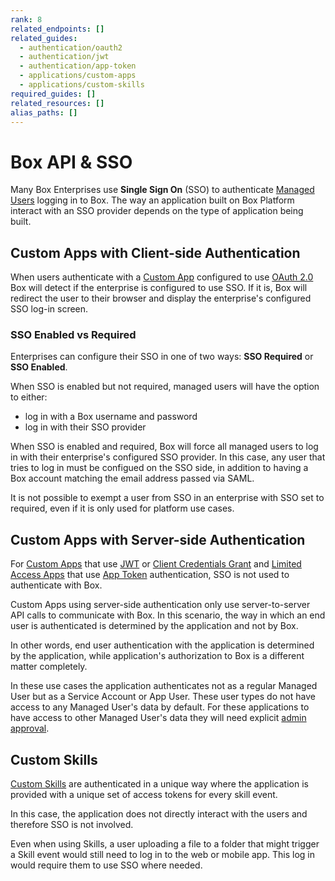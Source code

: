 ```yaml
---
rank: 8
related_endpoints: []
related_guides:
  - authentication/oauth2
  - authentication/jwt
  - authentication/app-token
  - applications/custom-apps
  - applications/custom-skills
required_guides: []
related_resources: []
alias_paths: []
---
```


# Box API & SSO

Many Box Enterprises use **Single Sign On** (SSO) to authenticate
[Managed Users][mu] logging in to Box. The way an application built on
Box Platform interact with an SSO provider depends on the type of application
being built.

## Custom Apps with Client-side Authentication

When users authenticate with a [Custom App][custom_app] configured to use
[OAuth 2.0][oauth2] Box will detect if the enterprise is configured to use SSO.
If it is, Box will redirect the user to their browser and display the
enterprise's configured SSO log-in screen.

### SSO Enabled vs Required

Enterprises can configure their SSO in one of two ways: **SSO Required**
or **SSO Enabled**.

When SSO is enabled but not required, managed users will have the option to
either:
- log in with a Box username and password
- log in with their SSO provider 

When SSO is enabled and required, Box will force all managed users to log in
with their enterprise's configured SSO provider. In this case, any
user that tries to log in must be configued on the SSO side, in addition to
having a Box account matching the email address passed via SAML.

<Message warning>
  It is not possible to exempt a user from SSO in an enterprise with SSO
  set to required, even if it is only used for platform use cases.
</Message>

## Custom Apps with Server-side Authentication

For [Custom Apps][custom_app] that use [JWT][jwt] or
[Client Credentials Grant][ccg] and
[Limited Access Apps][la-app] that use [App Token][app_token] authentication,
SSO is not used to authenticate with Box.

Custom Apps using server-side authentication only use server-to-server API
calls to communicate with Box. In this scenario, the way in which an end user
is authenticated is determined by the application and not by Box.

In other words, end user authentication with the application is determined by
the application, while application's authorization to Box is a different
matter completely.

In these use cases the application authenticates not as a regular Managed User
but as a Service Account or App User. These user types do not have access to any
Managed User's data by default. For these applications to have access to other
Managed User's data they will need explicit [admin approval][admin-approval].

## Custom Skills

[Custom Skills][custom_skills] are authenticated in a unique way where the
application is provided with a unique set of access tokens for every skill
event.

In this case, the application does not directly interact with the users and
therefore SSO is not involved.

<Message>
  Even when using Skills, a user uploading a file to a folder that might trigger
  a Skill event would still need to log in to the web or mobile app. This log in
  would require them to use SSO where needed.
</Message>

[mu]: g://getting-started/user-types/managed-users
[admin-approval]: g://authorization/custom-app-approval
[jwt]: g://authentication/jwt
[oauth2]: g://authentication/oauth2
[ccg]: g:///authentication/client-credentials
[la-app]: guide://applications/web-app-integrations
[app_token]: g://authentication/app-token
[custom_app]: g://applications/custom-apps
[custom_skills]: g://applications/custom-skills
[jwt]: g://authentication/jwt/jwt-setup
